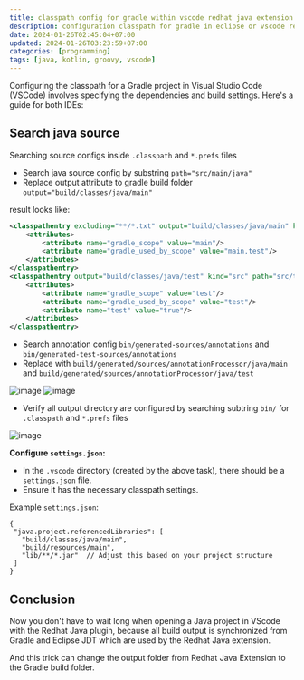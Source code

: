 ```yaml
---
title: classpath config for gradle within vscode redhat java extension
description: configuration classpath for gradle in eclipse or vscode redhat java
date: 2024-01-26T02:45:04+07:00
updated: 2024-01-26T03:23:59+07:00
categories: [programming]
tags: [java, kotlin, groovy, vscode]
---
```


Configuring the classpath for a Gradle project in Visual Studio Code (VSCode) involves specifying the dependencies and build settings. 
Here's a guide for both IDEs:

## Search java source

Searching source configs inside `.classpath` and `*.prefs` files

- Search java source config by substring `path="src/main/java"`
- Replace output attribute to gradle build folder `output="build/classes/java/main"`

result looks like:

```xml
<classpathentry excluding="**/*.txt" output="build/classes/java/main" kind="src" path="src/main/java">
	<attributes>
		<attribute name="gradle_scope" value="main"/>
		<attribute name="gradle_used_by_scope" value="main,test"/>
	</attributes>
</classpathentry>
<classpathentry output="build/classes/java/test" kind="src" path="src/test/java">
	<attributes>
		<attribute name="gradle_scope" value="test"/>
		<attribute name="gradle_used_by_scope" value="test"/>
		<attribute name="test" value="true"/>
	</attributes>
</classpathentry>
```

- Search annotation config `bin/generated-sources/annotations` and `bin/generated-test-sources/annotations`
- Replace with `build/generated/sources/annotationProcessor/java/main` and `build/generated/sources/annotationProcessor/java/test`

![image](https://github.com/dimaslanjaka/source-posts/assets/12471057/97281fc6-22cb-4347-a5e6-3e9872ab8c76)
![image](https://github.com/dimaslanjaka/source-posts/assets/12471057/ee62a458-68b8-4e9a-9a0d-264d8f4d3d60)

- Verify all output directory are configured by searching subtring `bin/` for `.classpath` and `*.prefs` files

![image](https://github.com/dimaslanjaka/source-posts/assets/12471057/3e264d78-f046-47d0-85f0-ffceedd0bbe1)


**Configure `settings.json`:**

- In the `.vscode` directory (created by the above task), there should be a `settings.json` file.
- Ensure it has the necessary classpath settings.

Example `settings.json`:
```jsonc
{
 "java.project.referencedLibraries": [
   "build/classes/java/main",
   "build/resources/main",
   "lib/**/*.jar"  // Adjust this based on your project structure
 ]
}
```

## Conclusion
Now you don't have to wait long when opening a Java project in VScode with the Redhat Java plugin, because all build output is synchronized from Gradle and Eclipse JDT which are used by the Redhat Java extension.

And this trick can change the output folder from Redhat Java Extension to the Gradle build folder.
